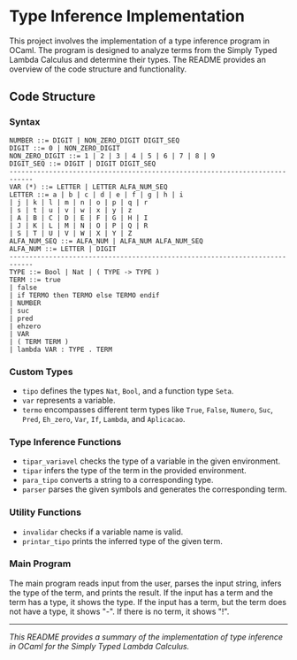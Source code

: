 # Type Inference Implementation

This project involves the implementation of a type inference program in OCaml. The program is designed to analyze terms from the Simply Typed Lambda Calculus and determine their types. The README provides an overview of the code structure and functionality.


## Code Structure

### Syntax
```
NUMBER ::= DIGIT | NON_ZERO_DIGIT DIGIT_SEQ
DIGIT ::= 0 | NON_ZERO_DIGIT
NON_ZERO_DIGIT ::= 1 | 2 | 3 | 4 | 5 | 6 | 7 | 8 | 9
DIGIT_SEQ ::= DIGIT | DIGIT DIGIT_SEQ
----------------------------------------------------------------------------
VAR (*) ::= LETTER | LETTER ALFA_NUM_SEQ
LETTER ::= a | b | c | d | e | f | g | h | i
| j | k | l | m | n | o | p | q | r
| s | t | u | v | w | x | y | z
| A | B | C | D | E | F | G | H | I
| J | K | L | M | N | O | P | Q | R
| S | T | U | V | W | X | Y | Z
ALFA_NUM_SEQ ::= ALFA_NUM | ALFA_NUM ALFA_NUM_SEQ
ALFA_NUM ::= LETTER | DIGIT
----------------------------------------------------------------------------
TYPE ::= Bool | Nat | ( TYPE -> TYPE )
TERM ::= true
| false
| if TERMO then TERMO else TERMO endif
| NUMBER
| suc
| pred
| ehzero 
| VAR
| ( TERM TERM )
| lambda VAR : TYPE . TERM

```

### Custom Types
- `tipo` defines the types `Nat`, `Bool`, and a function type `Seta`.
- `var` represents a variable.
- `termo` encompasses different term types like `True`, `False`, `Numero`, `Suc`, `Pred`, `Eh_zero`, `Var`, `If`, `Lambda`, and `Aplicacao`.

### Type Inference Functions
- `tipar_variavel` checks the type of a variable in the given environment.
- `tipar` infers the type of the term in the provided environment.
- `para_tipo` converts a string to a corresponding type.
- `parser` parses the given symbols and generates the corresponding term.

### Utility Functions
- `invalidar` checks if a variable name is valid.
- `printar_tipo` prints the inferred type of the given term.

### Main Program
The main program reads input from the user, parses the input string, infers the type of the term, and prints the result.
If the input has a term and the term has a type, it shows the type. If the input has a term, but the term does not have a type, it shows "-". If there is no term, it shows "!".



---
*This README provides a summary of the implementation of type inference in OCaml for the Simply Typed Lambda Calculus.*
